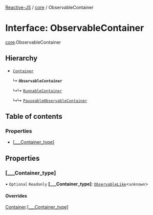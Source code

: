 [Reactive-JS](../README.md) / [core](../modules/core.md) / ObservableContainer

# Interface: ObservableContainer

[core](../modules/core.md).ObservableContainer

## Hierarchy

- [`Container`](core.Container-1.md)

  ↳ **`ObservableContainer`**

  ↳↳ [`RunnableContainer`](core.RunnableContainer.md)

  ↳↳ [`PauseableObservableContainer`](core.PauseableObservableContainer.md)

## Table of contents

### Properties

- [[\_\_\_Container\_type]](core.ObservableContainer.md#[___container_type])

## Properties

### [\_\_\_Container\_type]

• `Optional` `Readonly` **[\_\_\_Container\_type]**: [`ObservableLike`](core.ObservableLike.md)<`unknown`\>

#### Overrides

[Container](core.Container-1.md).[[___Container_type]](core.Container-1.md#[___container_type])
